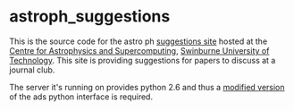 # astroph_suggestions

This is the source code for the astro ph [suggestions site](http://astronomy.swin.edu.au/~soslowski/astroph/) hosted at the [Centre for Astrophysics and Supercomputing](http://astronomy.swin.edu.au/), [Swinburne University of Technology](http://www.swinburne.edu.au/). This site is providing suggestions for papers to discuss at a journal club.

The server it's running on provides python 2.6 and thus a [modified version](https://github.com/sosl/ads) of the ads python interface is required.
